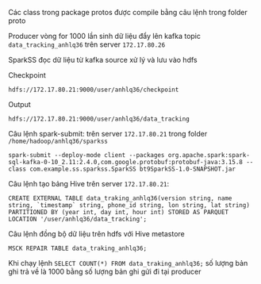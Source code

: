 Các class trong package protos được compile bằng câu lệnh trong folder proto

Producer vòng for 1000 lần sinh dữ liệu đẩy lên kafka topic `data_tracking_anhlq36` trên server `172.17.80.26`

SparkSS đọc dữ liệu từ kafka source xử lý và lưu vào hdfs 

Checkpoint

    hdfs://172.17.80.21:9000/user/anhlq36/checkpoint
    
Output 

    hdfs://172.17.80.21:9000/user/anhlq36/data_tracking

Câu lệnh spark-submit: trên server `172.17.80.21` trong folder `/home/hadoop/anhlq36/sparkss`

    spark-submit --deploy-mode client --packages org.apache.spark:spark-sql-kafka-0-10_2.11:2.4.0,com.google.protobuf:protobuf-java:3.15.8 --class com.example.ss.sparkss.SparkSS bt9SparkSS-1.0-SNAPSHOT.jar

Câu lệnh tạo bảng Hive trên server `172.17.80.21`:
    
    CREATE EXTERNAL TABLE data_traking_anhlq36(version string, name string, `timestamp` string, phone_id string, lon string, lat string) PARTITIONED BY (year int, day int, hour int) STORED AS PARQUET LOCATION '/user/anhlq36/data_tracking'; 

Câu lệnh đồng bộ dữ liệu trên hdfs với Hive metastore

    MSCK REPAIR TABLE data_traking_anhlq36;
Khi chạy lệnh `SELECT COUNT(*) FROM data_traking_anhlq36;` số lượng bản ghi trả về là 1000 bằng số lượng bản ghi gửi đi tại producer
